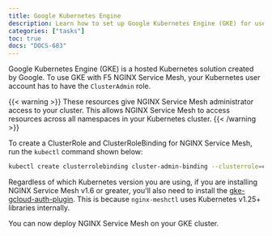 ```yaml
---
title: Google Kubernetes Engine
description: Learn how to set up Google Kubernetes Engine (GKE) for use with NGINX Service Mesh.
categories: ["tasks"]
toc: true
docs: "DOCS-683"
---
```


Google Kubernetes Engine (GKE) is a hosted Kubernetes solution created by Google. To use GKE with F5 NGINX Service Mesh, your Kubernetes user account has to have the `ClusterAdmin` role.

{{< warning >}}
These resources give NGINX Service Mesh administrator access to your cluster. This allows NGINX Service Mesh to access resources across all namespaces in your Kubernetes cluster.
{{< /warning >}}

To create a ClusterRole and ClusterRoleBinding for NGINX Service Mesh, run the `kubectl` command shown below:

```bash
kubectl create clusterrolebinding cluster-admin-binding --clusterrole=cluster-admin --user=$(gcloud config  get-value core/account)
```

Regardless of which Kubernetes version you are using, if you are installing NGINX Service Mesh v1.6 or greater, you'll also need to install the  [gke-gcloud-auth-plugin](https://cloud.google.com/blog/products/containers-kubernetes/kubectl-auth-changes-in-gke). This is because `nginx-meshctl` uses Kubernetes v1.25+ libraries internally.

You can now deploy NGINX Service Mesh on your GKE cluster.
